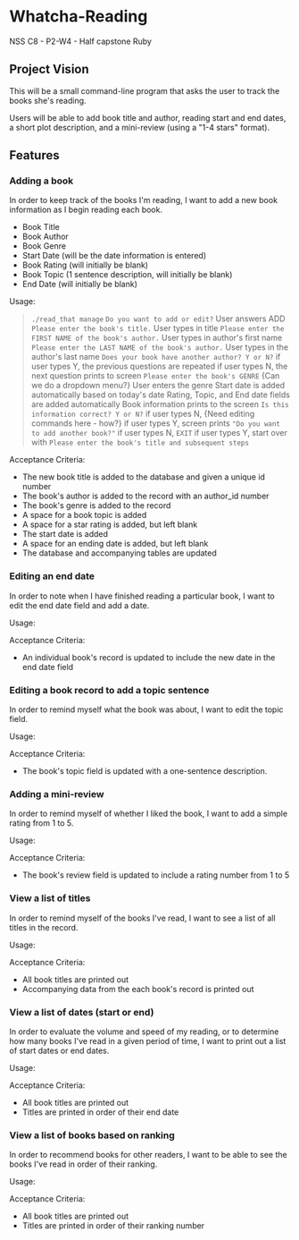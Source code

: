 # Whatcha-Reading
NSS C8 - P2-W4 - Half capstone Ruby

## Project Vision

This will be a small command-line program that asks the user to track the books she's reading.

Users will be able to add book title and author, reading start and end dates, a short plot description, and a mini-review (using a "1-4 stars" format).

## Features

### Adding a book
In order to keep track of the books I'm reading, I want to add a new book information as I begin reading each book.
  * Book Title
  * Book Author
  * Book Genre
  * Start Date (will be the date information is entered)
  * Book Rating (will initially be blank)
  * Book Topic (1 sentence description, will initially be blank)
  * End Date (will initially be blank)

Usage:
> `./read_that manage`
> `Do you want to add or edit?`
> User answers ADD
> `Please enter the book's title.`
> User types in title
> `Please enter the FIRST NAME of the book's author.`
> User types in author's first name
> `Please enter the LAST NAME of the book's author.`
> User types in the author's last name
> `Does your book have another author? Y or N?`
> if user types Y, the previous questions are repeated
> if user types N, the next question prints to screen
> `Please enter the book's GENRE`  {Can we do a dropdown menu?}
> User enters the genre
> Start date is added automatically based on today's date
> Rating, Topic, and End date fields are added automatically
> Book information prints to the screen
> `Is this information correct? Y or N?`
> if user types N, {Need editing commands here - how?}
> if user types Y, screen prints `"Do you want to add another book?"`
> if user types N, `EXIT`
> if user types Y, start over with `Please enter the book's title and subsequent steps`


Acceptance Criteria:
* The new book title is added to the database and given a unique id number
* The book's author is added to the record with an author_id number
* The book's genre is added to the record
* A space for a book topic is added
* A space for a star rating is added, but left blank
* The start date is added
* A space for an ending date is added, but left blank
* The database and accompanying tables are updated


### Editing an end date

In order to note when I have finished reading a particular book, I want to edit the end date field and add a date.

Usage:


Acceptance Criteria:
* An individual book's record is updated to include the new date in the end date field


### Editing a book record to add a topic sentence

In order to remind myself what the book was about, I want to edit the topic field.

Usage:


Acceptance Criteria:
* The book's topic field is updated with a one-sentence description.


### Adding a mini-review

In order to remind myself of whether I liked the book, I want to add a simple rating from 1 to 5.

Usage:

Acceptance Criteria:
* The book's review field is updated to include a rating number from 1 to 5


### View a list of titles

In order to remind myself of the books I've read, I want to see a list of all titles in the record.

Usage:

Acceptance Criteria:
* All book titles are printed out
* Accompanying data from the each book's record is printed out


### View a list of dates (start or end)

In order to evaluate the volume and speed of my reading, or to determine how many books I've read in a given period of time, I want to print out a list of start dates or end dates.

Usage:



Acceptance Criteria:
* All book titles are printed out
* Titles are printed in order of their end date


### View a list of books based on ranking

In order to recommend books for other readers, I want to be able to see the books I've read in order of their ranking.

Usage:

Acceptance Criteria:
* All book titles are printed out
* Titles are printed in order of their ranking number
